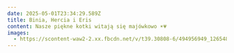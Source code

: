 ```yaml
---
date: 2025-05-01T23:34:29.589Z
title: Binia, Hercia i Eris
content: Nasze piękne kotki witają się majówkowo ☀️💗
images:
  - https://scontent-waw2-2.xx.fbcdn.net/v/t39.30808-6/494956949_1265489845217481_9141935762153073122_n.jpg?stp=dst-jpg_p526x296_tt6&_nc_cat=103&ccb=1-7&_nc_sid=833d8c&_nc_ohc=N_yKF_6vSIIQ7kNvwFYquzr&_nc_oc=AdmLPkpQGPyLqWsp_C2ueZKJXyDLuyaQEaZhU3KyehnCK54suXxWGE7iuJ-7t6cBzdV2OmMl4qnY5MS5EGQU8uyR&_nc_zt=23&_nc_ht=scontent-waw2-2.xx&_nc_gid=aACKc0-Q4y5Q9EW2dfHucQ&oh=00_AfJeT8hlBRdHd-85dmK8fTbcf-65tbnZ58kkdzHSzZ-LZA&oe=6825C7F7
---
```

